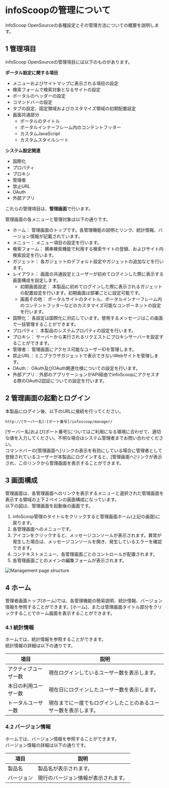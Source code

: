 # infoScoopの管理について

infoScoop OpenSourceの各種設定とその管理方法についての概要を説明します。


## 1 管理項目

infoScoop OpenSourceの管理項目には以下のものがあります。

**ポータル設定に関する項目**

* メニューおよびサイトマップに表示される項目の設定
* 検索フォームで検索対象となるサイトの設定
* ポータルのヘッダーの設定
* コマンドバーの設定
* タブの設定、固定領域およびカスタマイズ領域の初期配置設定
* 画面共通部分
    * ポータルのタイトル
    * ポータルインナーフレーム内のコンテントフッター
    * カスタムJavaScript
    * カスタムスタイルシート

**システム設定関連**

* 国際化
* プロパティ
* プロキシ
* 管理者
* 禁止URL
* OAuth
* 外部アプリ

これらの管理項目は、**管理画面**で行います。

管理画面の各メニューと管理対象は以下の通りです。

* ホーム： 管理画面のトップです。各管理機能の説明とリンク、統計情報、バージョン情報が記載されています。
* メニュー： メニュー項目の設定を行います。
* 検索フォーム： 横串検索機能で利用する検索サイトの登録、およびサイト内検索設定を行います。
* ガジェット： 各ガジェットのデフォルト設定やガジェットの追加などを行います。
* レイアウト： 画面の共通設定とユーザーが初めてログインした際に表示する画面構成を設定します。
    * 初期画面設定： 本製品に初めてログインした際に表示されるガジェットの配置設定を行います。初期画面は部署ごとに設定可能です。
    * 画面その他： ポータルサイトのタイトル、ポータルインナーフレーム内のコンテントフッターなどのカスタマイズ可能なコンポーネントの設定を行います。
* 国際化： 各設定は国際化に対応しています。使用するメッセージはこの画面で一括管理することができます。
* プロパティ： 本製品のシステムプロパティの設定を行います。
* プロキシ： サーバーから実行されるリクエストにプロキシサーバーを設定することができます。
* 管理者： 管理画面にアクセス可能なユーザーIDを管理します。
* 禁止URL：ミニブラウザガジェットで表示できないWebサイトを管理します。
* OAuth： OAuth及びOAuth関連仕様についての設定を行います。
* 外部アプリ：外部のアプリケーションがAPI経由でinfoScoopにアクセスする際のOAuth2認証についての設定を行います。


## 2 管理画面の起動とログイン

本製品にログイン後、以下のURLに接続を行ってください。

```
http://[サーバー名]:[ポート番号]/infoscoop/manager/
```

[サーバー名]および[ポート番号]についてはご利用になる環境に合わせて、適切な値を入力してください。不明な場合はシステム管理者までお問い合わせください。  
コマンドバーの[管理画面へ]リンクの表示を有効にしている場合に管理者として登録されているユーザーが本製品にログインすると、[管理画面へ]リンクが表示され、このリンクから管理画面を表示することができます。


## 3 画面構成

管理画面は、各管理画面へのリンクを表示するメニューと選択された管理画面を表示する領域の上下２ペインの画面構成になっています。  
以下の図は、管理画面を起動後の画面です。

1. infoScoop管理のタイトルをクリックすると管理画面ホーム(上記の画面)に戻ります。
1. 各管理画面へのメニューです。
1. アイコンをクリックすると、メッセージコンソールが表示されます。異常が発生した場合は、メッセージコンソールを開き、発生しているエラーを確認できます。
1. コンテキストメニュー、各管理画面ごとのコントロールが配置されます。
1. 各管理画面ごとのメインの編集フォームが表示されます。

![Management page structure]  


## 4 ホーム

管理者画面トップ(ホーム)では、各管理機能の簡易説明、統計情報、バージョン情報を参照することができます。[ホーム]、または管理画面タイトル部分をクリックすることでホーム画面を表示することができます。


### 4.1 統計情報

ホームでは、統計情報を参照することができます。  
統計情報の詳細は以下の通りです。

<table>
    <thead>
        <tr>
            <th>項目</th><th>説明</th>
        </tr>
    </thead>
    <tbody>
        <tr>
            <td>アクティブユーザー数</td>
            <td>現在ログインしているユーザー数を表示します。</td>
        </tr>
        <tr>
            <td>本日の利用ユーザー数</td>
            <td>現在日にログインしたユーザー数を表示します。</td>
        </tr>
        <tr>
            <td>トータルユーザー数</td>
            <td>現在までに一度でもログインしたことのあるユーザー数を表示します。</td>
        </tr>
    </tbody>
</table>


### 4.2 バージョン情報

ホームでは、バージョン情報を参照することができます。  
バージョン情報の詳細は以下の通りです。

<table>
    <thead>
        <tr>
            <th>項目</th><th>説明</th>
        </tr>
    </thead>
    <tbody>
        <tr>
            <td>製品名</td>
            <td>製品名が表示されます。</td>
        </tr>
        <tr>
            <td>バージョン</td>
            <td>現行のバージョン情報が表示されます。</td>
        </tr>
    </tbody>
</table>


[Management page structure]: images/about-infoscoop-administration.png "管理画面"
